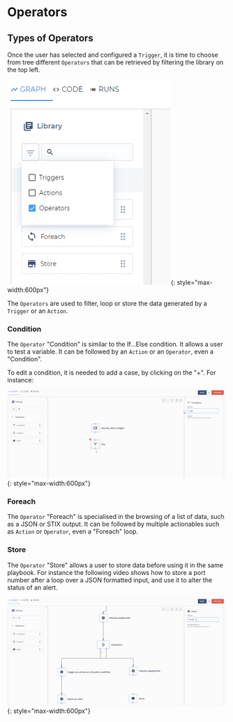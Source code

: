 # Operators

## Types of Operators

Once the user has selected and configured a `Trigger`, it is time to choose from tree different `Operators` that can be retrieved by filtering the library on the top left.

![SEKOIA.IO Operation Center Filter on Operators](../assets/filter_operators.png){: style="max-width:600px"}

The `Operators` are used to filter, loop or store the data generated by a `Trigger` or an `Action`.

### Condition

The `Operator` "Condition" is similar to the If...Else condition. It allows a user to test a variable. It can be followed by an `Action` or an `Operator`, even a "Condition".

To edit a condition, it is needed to add a case, by clicking on the "+". For instance:

![SEKOIA.IO Operation Center Condition Operators](../assets/condition_operator.gif){: style="max-width:600px"}

### Foreach

The `Operator` "Foreach" is specialised in the browsing of a list of data, such as a JSON or STIX output.
It can be followed by multiple actionables such as `Action` or `Operator`, even a "Foreach" loop.

### Store

The `Operator` "Store" allows a user to store data before using it in the same playbook. For instance the following video shows how to store a port number after a loop over a JSON formatted input, and use it to alter the status of an alert.

![SEKOIA.IO Operation Center Store Operators](../assets/store_operator.gif){: style="max-width:600px"}
